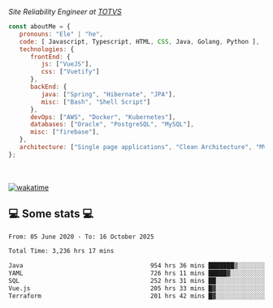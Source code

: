 <p><em>Site Reliability Engineer at <a href="https://www.totvs.com/">TOTVS</a></br>
</em></p>


```javascript
const aboutMe = {
   pronouns: "Ele" | "he",
   code: [ Javascript, Typescript, HTML, CSS, Java, Golang, Python ],
   technologies: {
      frontEnd: {
         js: ["VueJS"],
         css: ["Vuetify"]
      },
      backEnd: {
         java: ["Spring", "Hibernate", "JPA"],
         misc: ["Bash", "Shell Script"]
      },
      devOps: ["AWS", "Docker", "Kubernetes"],
      databases: ["Oracle", "PostgreSQL", "MySQL"],
      misc: ["firebase"],
   },
   architecture: ["Single page applications", "Clean Architecture", "MVC", "Microservices"],
};
```
</br></br>
[![wakatime](https://wakatime.com/badge/user/a3a8ed06-d304-4d6b-bc86-4adc418cdea7.svg)](https://wakatime.com/@a3a8ed06-d304-4d6b-bc86-4adc418cdea7)
<h2>💻 Some stats 💻</h2>

<!--START_SECTION:waka-->

```txt
From: 05 June 2020 - To: 16 October 2025

Total Time: 3,236 hrs 17 mins

Java                                   954 hrs 36 mins ███████▒░░░░░░░░░░░░░░░░░   29.50 %
YAML                                   726 hrs 11 mins █████▓░░░░░░░░░░░░░░░░░░░   22.44 %
SQL                                    252 hrs 31 mins ██░░░░░░░░░░░░░░░░░░░░░░░   07.80 %
Vue.js                                 205 hrs 33 mins █▓░░░░░░░░░░░░░░░░░░░░░░░   06.35 %
Terraform                              201 hrs 42 mins █▓░░░░░░░░░░░░░░░░░░░░░░░   06.23 %
```

<!--END_SECTION:waka-->
